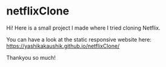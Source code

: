 # netflixClone

Hi! 
Here is a small project I made where I tried cloning Netflix.

You can have a look at the static responsive website here: https://yashikakaushik.github.io/netflixClone/

Thankyou so much!
